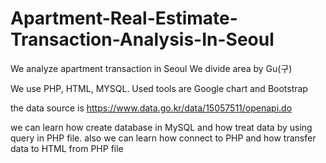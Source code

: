# Apartment-Real-Estimate-Transaction-Analysis-In-Seoul

We analyze apartment transaction in Seoul
We divide area by Gu(구)

We use PHP, HTML, MYSQL.
Used tools are Google chart and Bootstrap

the data source is 
https://www.data.go.kr/data/15057511/openapi.do

we can learn how create database in MySQL and how treat data by using query in PHP file.
also we can learn how connect to PHP and how transfer data to HTML from PHP file
